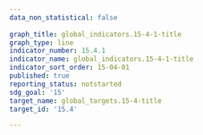 ```yaml
---
data_non_statistical: false
 
graph_title: global_indicators.15-4-1-title
graph_type: line
indicator_number: 15.4.1
indicator_name: global_indicators.15-4-1-title
indicator_sort_order: 15-04-01
published: true
reporting_status: notstarted
sdg_goal: '15'
target_name: global_targets.15-4-title
target_id: '15.4'

---
```

